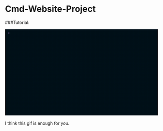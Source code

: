# Cmd-Website-Project


###Tutorial:

![](image/tutorial.gif)


I think this gif is enough for you.
